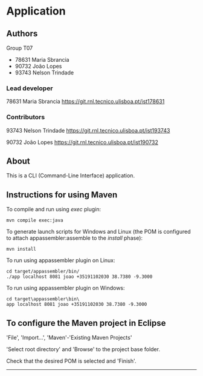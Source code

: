 # Application


## Authors

Group T07

- 78631 Maria Sbrancia
- 90732 João Lopes
- 93743 Nelson Trindade


### Lead developer 

78631 Maria Sbrancia <https://git.rnl.tecnico.ulisboa.pt/ist178631>

### Contributors

93743 Nelson Trindade <https://git.rnl.tecnico.ulisboa.pt/ist193743>

90732 João Lopes <https://git.rnl.tecnico.ulisboa.pt/ist190732>


## About

This is a CLI (Command-Line Interface) application.


## Instructions for using Maven

To compile and run using _exec_ plugin:

```
mvn compile exec:java
```

To generate launch scripts for Windows and Linux
(the POM is configured to attach appassembler:assemble to the _install_ phase):

```
mvn install
```

To run using appassembler plugin on Linux:

```
cd target/appassembler/bin/
./app localhost 8081 joao +35191102030 38.7380 -9.3000
```

To run using appassembler plugin on Windows:

```
cd target\appassembler\bin\
app localhost 8081 joao +35191102030 38.7380 -9.3000
```


## To configure the Maven project in Eclipse

'File', 'Import...', 'Maven'-'Existing Maven Projects'

'Select root directory' and 'Browse' to the project base folder.

Check that the desired POM is selected and 'Finish'.


----

